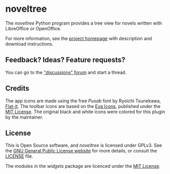 # noveltree

The *noveltree* Python program provides a tree view for novels written with LibreOffice or OpenOffice.

For more information, see the [project homepage](https://peter88213.github.io/noveltree) with description and download instructions.

## Feedback? Ideas? Feature requests?

You can go to the ["discussions" forum](https://github.com/peter88213/noveltree/discussions) and start a thread.


## Credits

The app icons are made using the free *Pusab* font by Ryoichi Tsunekawa, [Flat-it](http://flat-it.com/).
The toolbar icons are based on the [Eva Icons](https://akveo.github.io/eva-icons/#/), published under the [MIT License](http://www.opensource.org/licenses/mit-license.php). The original black and white icons were colored for this plugin by the maintainer. 

## License

This is Open Source software, and *noveltree* is licensed under GPLv3. See the
[GNU General Public License website](https://www.gnu.org/licenses/gpl-3.0.en.html) for more
details, or consult the [LICENSE](https://github.com/peter88213/noveltree/blob/main/LICENSE) file.

The modules in the *widgets* package are licenced under the [MIT License](http://www.opensource.org/licenses/mit-license.php). 
